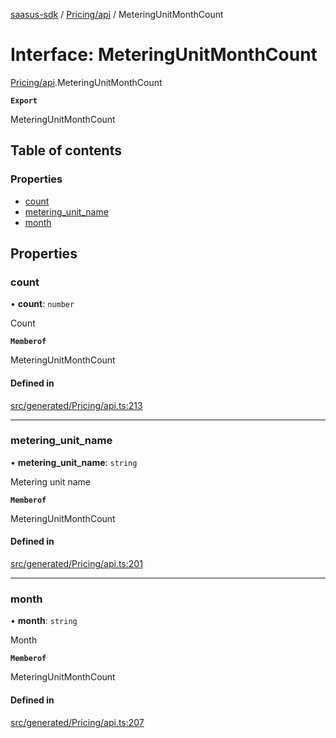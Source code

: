 [saasus-sdk](../README.md) / [Pricing/api](../modules/Pricing_api.md) / MeteringUnitMonthCount

# Interface: MeteringUnitMonthCount

[Pricing/api](../modules/Pricing_api.md).MeteringUnitMonthCount

**`Export`**

MeteringUnitMonthCount

## Table of contents

### Properties

- [count](Pricing_api.MeteringUnitMonthCount.md#count)
- [metering\_unit\_name](Pricing_api.MeteringUnitMonthCount.md#metering_unit_name)
- [month](Pricing_api.MeteringUnitMonthCount.md#month)

## Properties

### count

• **count**: `number`

Count

**`Memberof`**

MeteringUnitMonthCount

#### Defined in

[src/generated/Pricing/api.ts:213](https://github.com/saasus-platform/saasus-sdk-javascript/blob/6b95732/src/generated/Pricing/api.ts#L213)

___

### metering\_unit\_name

• **metering\_unit\_name**: `string`

Metering unit name

**`Memberof`**

MeteringUnitMonthCount

#### Defined in

[src/generated/Pricing/api.ts:201](https://github.com/saasus-platform/saasus-sdk-javascript/blob/6b95732/src/generated/Pricing/api.ts#L201)

___

### month

• **month**: `string`

Month

**`Memberof`**

MeteringUnitMonthCount

#### Defined in

[src/generated/Pricing/api.ts:207](https://github.com/saasus-platform/saasus-sdk-javascript/blob/6b95732/src/generated/Pricing/api.ts#L207)
